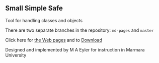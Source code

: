 ﻿## Small Simple Safe

Tool for handling classes and objects

There are two separate branches in the repository: `md-pages` and `master`

Click here for [the Web pages](http://maeyler.github.io/SmallSimpleSafe/) and to [Download](https://github.com/maeyler/SmallSimpleSafe/blob/master/sss.jar?raw=true)

Designed and implemented by M A Eyler for instruction in Marmara University
